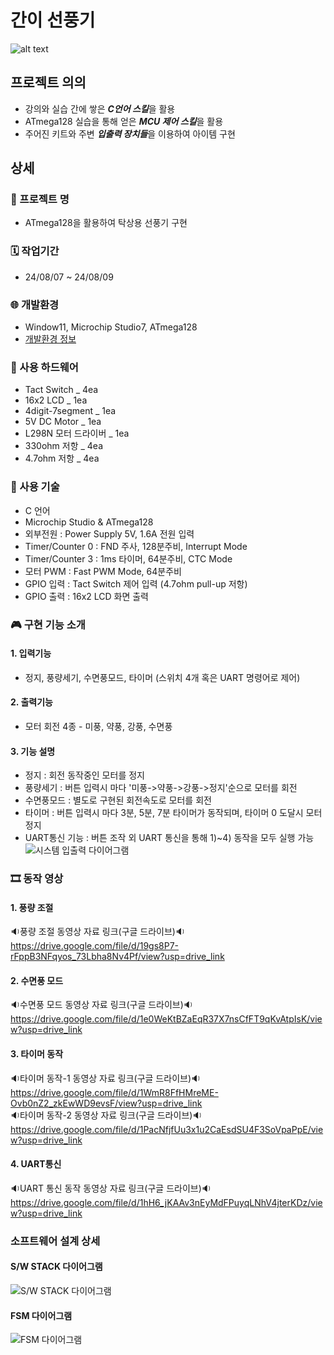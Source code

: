 # 간이 선풍기
![alt text](images/ItemLayout.jpg)

## 프로젝트 의의
- 강의와 실습 간에 쌓은 ***C언어 스킬***을 활용
- ATmega128 실습을 통해 얻은 ***MCU 제어 스킬***을 활용
- 주어진 키트와 주변 ***입출력 장치들***을 이용하여 아이템 구현

## 상세
### 🔖 프로젝트 명
- ATmega128을 활용하여 탁상용 선풍기 구현
### 🗓️ 작업기간 
- 24/08/07 ~ 24/08/09
### 🌐 개발환경
- Window11, Microchip Studio7, ATmega128
- [개발환경 정보](source/README.md)
### 🧰 사용 하드웨어
- Tact Switch _ 4ea 
- 16x2 LCD _ 1ea
- 4digit-7segment _ 1ea
- 5V DC Motor _ 1ea
- L298N 모터 드라이버 _ 1ea
- 330ohm 저항 _ 4ea
- 4.7ohm 저항 _ 4ea
### 🔧 사용 기술
- C 언어
- Microchip Studio & ATmega128
- 외부전원 : Power Supply 5V, 1.6A 전원 입력
- Timer/Counter 0 : FND 주사, 128분주비, Interrupt Mode
- Timer/Counter 3 : 1ms 타이머, 64분주비, CTC Mode
- 모터 PWM : Fast PWM Mode, 64분주비
- GPIO 입력 : Tact Switch 제어 입력 (4.7ohm pull-up 저항)
- GPIO 출력 : 16x2 LCD 화면 출력

### 🎮 구현 기능 소개
#### 1. 입력기능
- 정지, 풍량세기, 수면풍모드, 타이머 (스위치 4개 혹은 UART 명령어로 제어)
#### 2. 출력기능
- 모터 회전 4종 - 미풍, 약풍, 강풍, 수면풍
#### 3. 기능 설명
- 정지 : 회전 동작중인 모터를 정지
- 풍량세기 : 버튼 입력시 마다 '미풍->약풍->강풍->정지'순으로 모터를 회전
- 수면풍모드 : 별도로 구현된 회전속도로 모터를 회전
- 타이머 : 버튼 입력시 마다 3분, 5분, 7분 타이머가 동작되며, 타이머 0 도달시 모터 정지
- UART통신 기능 : 버튼 조작 외 UART 통신을 통해 1)~4) 동작을 모두 실행 가능
![시스템 입출력 다이어그램](images/diagram_1.jpg)

### 🎞️ 동작 영상
#### 1. 풍량 조절
🔉풍량 조절 동영상 자료 링크(구글 드라이브)🔉 <br>
<a href="https://drive.google.com/file/d/19gs8P7-rFppB3NFqyos_73Lbha8Nv4Pf/view?usp=drive_link" target="_blank">https://drive.google.com/file/d/19gs8P7-rFppB3NFqyos_73Lbha8Nv4Pf/view?usp=drive_link</a>

#### 2. 수면풍 모드
🔉수면풍 모드 동영상 자료 링크(구글 드라이브)🔉 <br>
<a href="https://drive.google.com/file/d/1e0WeKtBZaEqR37X7nsCfFT9qKvAtpIsK/view?usp=drive_link" target="_blank">https://drive.google.com/file/d/1e0WeKtBZaEqR37X7nsCfFT9qKvAtpIsK/view?usp=drive_link</a>

#### 3. 타이머 동작
🔉타이머 동작-1 동영상 자료 링크(구글 드라이브)🔉 <br>
<a href="https://drive.google.com/file/d/1WmR8FfHMreME-Ovb0nZ2_zkEwWD9evsF/view?usp=drive_link" target="_blank"></a>https://drive.google.com/file/d/1WmR8FfHMreME-Ovb0nZ2_zkEwWD9evsF/view?usp=drive_link <br>
🔉타이머 동작-2 동영상 자료 링크(구글 드라이브)🔉 <br>
<a href="[dd](https://drive.google.com/file/d/1PacNfjfUu3x1u2CaEsdSU4F3SoVpaPpE/view?usp=drive_link)" target="_blank">https://drive.google.com/file/d/1PacNfjfUu3x1u2CaEsdSU4F3SoVpaPpE/view?usp=drive_link</a>

#### 4. UART통신
🔉UART 통신 동작 동영상 자료 링크(구글 드라이브)🔉 <br>
<a href="https://drive.google.com/file/d/1hH6_jKAAv3nEyMdFPuyqLNhV4jterKDz/view?usp=drive_link" target="_blank">https://drive.google.com/file/d/1hH6_jKAAv3nEyMdFPuyqLNhV4jterKDz/view?usp=drive_link</a>

### 소프트웨어 설계 상세
#### S/W STACK 다이어그램
![S/W STACK 다이어그램](<images/SW STACK Diagram.jpg>)

#### FSM 다이어그램
![FSM 다이어그램](<images/FSM Diagram.jpg>)

